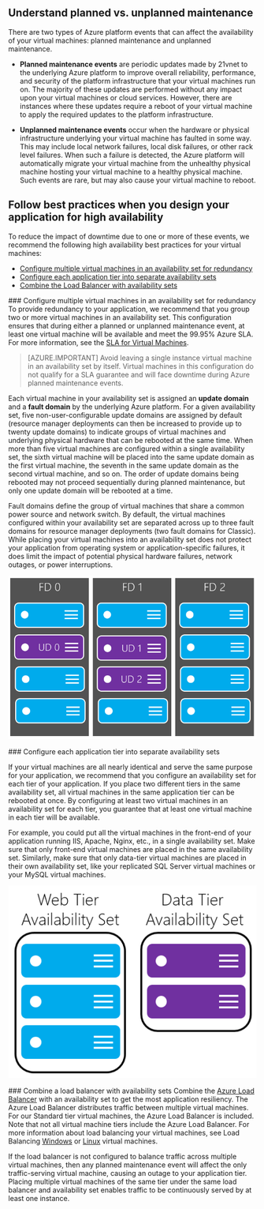 ## Understand planned vs. unplanned maintenance
There are two types of Azure platform events that can affect the availability of your virtual machines: planned maintenance and unplanned maintenance.

- **Planned maintenance events** are periodic updates made by 21vnet to the underlying Azure platform to improve overall reliability, performance, and security of the platform infrastructure that your virtual machines run on. The majority of these updates are performed without any impact upon your virtual machines or cloud services. However, there are instances where these updates require a reboot of your virtual machine to apply the required updates to the platform infrastructure.

- **Unplanned maintenance events** occur when the hardware or physical infrastructure underlying your virtual machine has faulted in some way. This may include local network failures, local disk failures, or other rack level failures. When such a failure is detected, the Azure platform will automatically migrate your virtual machine from the unhealthy physical machine hosting your virtual machine to a healthy physical machine. Such events are rare, but may also cause your virtual machine to reboot.

## Follow best practices when you design your application for high availability
To reduce the impact of downtime due to one or more of these events, we recommend the following high availability best practices for your virtual machines:

* [Configure multiple virtual machines in an availability set for redundancy]
* [Configure each application tier into separate availability sets]
* [Combine the Load Balancer with availability sets]


###<a name="configure-multiple-virtual-machines-in-an-availability-set-for-redundancy"></a> Configure multiple virtual machines in an availability set for redundancy
To provide redundancy to your application, we recommend that you group two or more virtual machines in an availability set. This configuration ensures that during either a planned or unplanned maintenance event, at least one virtual machine will be available and meet the 99.95% Azure SLA. For more information, see the [SLA for Virtual Machines](https://azure.microsoft.com/support/legal/sla/virtual-machines/).

> [AZURE.IMPORTANT] Avoid leaving a single instance virtual machine in an availability set by itself. Virtual machines in this configuration do not qualify for a SLA guarantee and will face downtime during Azure planned maintenance events.

Each virtual machine in your availability set is assigned an **update domain** and a **fault domain** by the underlying Azure platform. For a given availability set, five non-user-configurable update domains are assigned by default (resource manager deployments can then be increased to provide up to twenty update domains) to indicate groups of virtual machines and underlying physical hardware that can be rebooted at the same time. When more than five virtual machines are configured within a single availability set, the sixth virtual machine will be placed into the same update domain as the first virtual machine, the seventh in the same update domain as the second virtual machine, and so on. The order of update domains being rebooted may not proceed sequentially during planned maintenance, but only one update domain will be rebooted at a time.

Fault domains define the group of virtual machines that share a common power source and network switch. By default, the virtual machines configured within your availability set are separated across up to three fault domains for resource manager deployments (two fault domains for Classic). While placing your virtual machines into an availability set does not protect your application from operating system or application-specific failures, it does limit the impact of potential physical hardware failures, network outages, or power interruptions.

<!--Image reference-->
   ![Conceptual drawing of the update domain and fault domain configuration](./media/virtual-machines-common-manage-availability/ud-fd-configuration.png)


###<a name="configure-each-application-tier-into-separate-availability-sets"></a> Configure each application tier into separate availability sets

If your virtual machines are all nearly identical and serve the same purpose for your application, we recommend that you configure an availability set for each tier of your application.  If you place two different tiers in the same availability set, all virtual machines in the same application tier can be rebooted at once. By configuring at least two virtual machines in an availability set for each tier, you guarantee that at least one virtual machine in each tier will be available.

For example, you could put all the virtual machines in the front-end of your application running IIS, Apache, Nginx, etc., in a single availability set. Make sure that only front-end virtual machines are placed in the same availability set. Similarly, make sure that only data-tier virtual machines are placed in their own availability set, like your replicated SQL Server virtual machines or your MySQL virtual machines.

<!--Image reference-->
   ![Application tiers](./media/virtual-machines-common-manage-availability/application-tiers.png)


###<a name="combine-the-load-balancer-with-availability-sets"></a> Combine a load balancer with availability sets
Combine the [Azure Load Balancer](/documentation/articles/load-balancer-overview/) with an availability set to get the most application resiliency. The Azure Load Balancer distributes traffic between multiple virtual machines. For our Standard tier virtual machines, the Azure Load Balancer is included. Note that not all virtual machine tiers include the Azure Load Balancer. For more information about load balancing your virtual machines, see Load Balancing [Windows](/documentation/articles/virtual-machines-windows-load-balance/) or [Linux](/documentation/articles/virtual-machines-linux-load-balance/) virtual machines.

If the load balancer is not configured to balance traffic across multiple virtual machines, then any planned maintenance event will affect the only traffic-serving virtual machine, causing an outage to your application tier. Placing multiple virtual machines of the same tier under the same load balancer and availability set enables traffic to be continuously served by at least one instance.

 

<!-- Link references -->
[Configure multiple virtual machines in an availability set for redundancy]: #configure-multiple-virtual-machines-in-an-availability-set-for-redundancy
[Configure each application tier into separate availability sets]: #configure-each-application-tier-into-separate-availability-sets
[Combine the Load Balancer with availability sets]: #combine-the-load-balancer-with-availability-sets
[Avoid single instance virtual machines in availability sets]: #avoid-single-instance-virtual-machines-in-availability-sets

